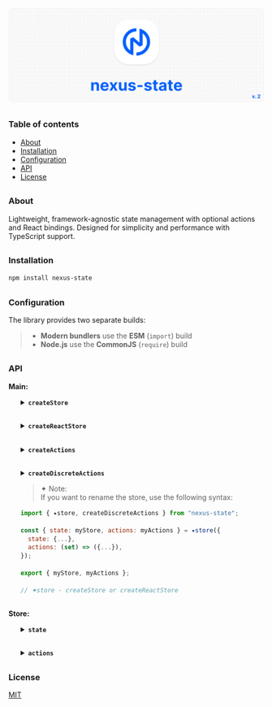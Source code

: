 ![nexus-state logo](https://github.com/voodoofugu/nexus-state/raw/main/src/assets/01-banner-logo.png)

<h2></h2>

### Table of contents

- [About](#about)
- [Installation](#installation)
- [Configuration](#configuration)
- [API](#api)
- [License](#license)

<h2></h2>

### About

Lightweight, framework-agnostic state management with optional actions and React bindings.
Designed for simplicity and performance with TypeScript support.

<h2></h2>

### Installation

```bash
npm install nexus-state
```

<h2></h2>

### Configuration

The library provides two separate builds:

> - **Modern bundlers** use the **ESM** (`import`) build
> - **Node.js** use the **CommonJS** (`require`) build

<h2></h2>

### API

**Main:**

<ul><div>
<details><summary><b><code>createStore</code></b></summary><br><ul><div>
<b>Description:</b> <em><br>
Creates a new framework-agnostic store instance.<br>
</em><br>
<b>Example:</b>

```js
import { createStore } from "nexus-state";

const { state, actions } = createStore({
  state: {
    count: 0,
    userCount: 0,
  },

  actions: (set) => ({
    increment() {
      set((prev) => ({ count: prev.count + 1 }));
      this.consoleCalling("Increment called"); // calling another action
    },
    consoleCalling(text) {
      console.log(text);
    },
  }),
});

export { state, actions };
```

<details><summary><b><code>TypeScript Snippet:</code></b></summary>

```ts
type MyStateT = {
  count: number;
  userCount: number;
};

type MyActionsT = {
  increment: () => void;
  consoleCalling: (text: string) => void;
};

const { state, actions } = createStore<MyStateT, MyActionsT>({...});
```

</details>

</div></ul></details>

<h2></h2>

<details><summary><b><code>createReactStore</code></b></summary><br><ul><div>
<b>Description:</b> <em><br>
Extends <code>createStore</code> with React-specific hooks.<br>
</em><br>
<b>Example:</b>

```js
import { createReactStore } from "nexus-state";

const { state, actions } = createReactStore({
  state: {
    count: 0,
    userCount: 0,
  },

  actions: (set) => ({
    increment() {
      set((prev) => ({ count: prev.count + 1 }));
      this.consoleCalling("Increment called"); // calling another action
    },
    consoleCalling(text) {
      console.log(text);
    },
  }),
});

export { state, actions };
```

<details><summary><b><code>TypeScript Snippet:</code></b></summary>

```ts
type MyStateT = {
  count: number;
  userCount: number;
};

type MyActionsT = {
  increment: () => void;
  consoleCalling: (text: string) => void;
};

const { state, actions } = createReactStore<MyStateT, MyActionsT>({...});
```

</details>

</div></ul></details>

<h2></h2>

<details><summary><b><code>createActions</code></b></summary><br><ul><div>
<b>Description:</b> <em><br>
Creates a monolithic action factory and useful for code splitting.<br>
</em><br>
<b>Example:</b>

```js
import { ✦store, createActions } from "nexus-state";

const customActions = createActions((set) => ({
  increment() {
    set((prev) => ({ count: prev.count + 1 }));
    this.consoleCalling("Increment called");
  },
  consoleCalling(text) {
    console.log(text);
  },
}));

const { state, actions } = ✦store({
  state: {...},
  actions: customActions, // provide all actions
});

export { state, actions };

// ✦store - createStore or createReactStore
```

<details><summary><b><code>TypeScript Snippet:</code></b></summary>

```ts
type MyStateT = {
  count: number;
  userCount: number;
};

type MyActionsT = {
  increment: () => void;
  consoleCalling: (text: string) => void;
};

const customActions = createActions<MyStateT, MyActionsT>((set) => ({...}));
```

</details>

</div></ul></details>

<h2></h2>

<details><summary><b><code>createDiscreteActions</code></b></summary><br><ul><div>
<b>Description:</b> <em><br>
Creates a discrete action factory and useful for code splitting.<br>
</em><br>
<b>Example:</b>

```js
import { ✦store, createDiscreteActions } from "nexus-state";

const incrementAction = createDiscreteActions(
  (set) => ({
    increment() {
      set((prev) => ({ value2: prev.value2 + 1 }));
      this.consoleCalling("Increment called");
    },
  })
);

const consoleCallAction = createDiscreteActions(() => ({
  consoleCalling(text) {
    console.log(text);
  },
}));

const { state, actions } = ✦store({
  state: {...},
  actions: [incrementAction, consoleCallAction], // array of discrete actions
});

export { state, actions };

// ✦store - createStore or createReactStore
```

<details><summary><b><code>TypeScript Snippet:</code></b></summary>

```ts
type MyStateT = {
  count: number;
  userCount: number;
};

type MyActionsT = {
  increment: () => void;
  consoleCalling: (text: string) => void;
};

const incrementAction = createDiscreteActions<MyStateT, MyActionsT>((set) => ({
  increment() {
    // Use `?.` when referencing optional actions type (MyActionsT)
    this.consoleCalling?.("Increment called");
  },
}));

const consoleCallAction = createDiscreteActions<MyStateT, MyActionsT>(() => ({...}));
```

</details>

</div></ul></details>

> ✦ Note:<br>
> If you want to rename the store, use the following syntax:<br>

```js
import { ✦store, createDiscreteActions } from "nexus-state";

const { state: myStore, actions: myActions } = ✦store({
  state: {...},
  actions: (set) => ({...}),
});

export { myStore, myActions };

// ✦store - createStore or createReactStore
```

</div></ul>

<h2></h2>

**Store:**

<ul><div>

<details><summary><b><code>state</code></b></summary><br><ul><div>

<b>Description:</b> <em><br>
Required state object.<br>
</em><br>
<b>Usage Example:</b>

<h6><mark>core</mark></h6>

<details><summary><b><code>getNexus()</code></b></summary><br><ul><div>
<b>Description:</b> <em><br>
Returns the entire state or a specific state value.<br>
</em><br>
<b>Example:</b>

```tsx
import { state } from "your-nexus-config";

const allStates = state.getNexus(); // entire state
const count = state.getNexus("count"); // specific state value
```

</div></ul></details>

<h2></h2>

<details><summary><b><code>setNexus()</code></b></summary><br><ul><div>
<b>Description:</b> <em><br>
Updates the state object. You can pass a partial object or a function with access to the previous state.<br>
</em><br>
<b>Example:</b>

```tsx
import { state } from "your-nexus-config";

// Direct update:
state.setNexus({ count: 5 });

// Functional update:
state.setNexus((prev) => ({
  count: prev.count + 1,
}));

// Update multiple keys:
state.setNexus({ count: 5, userCount: 10 });
```

</div></ul></details>

<h2></h2>

<details><summary><b><code>nexusReset()</code></b></summary><br><ul><div>
<b>Description:</b> <em><br>
Resets state to its initial values.<br>
</em><br>
<b>Example:</b>

```tsx
import { state } from "your-nexus-config";

state.nexusReset();
```

</div></ul></details>

<h2></h2>

<details><summary><b><code>nexusSubscribe()</code></b></summary><br><ul><div>
<b>Description:</b> <em><br>
Subscribes to changes of specific keys or entire state and returns an unsubscribe function.<br>
</em><br>
<b>Example:</b>

```tsx
import { state } from "your-nexus-config";

const unsubscribe = state.nexusSubscribe(
  (state) => console.log("count changed:", state.count),
  ["count"]
);

// Unsubscribe
unsubscribe();
```

> ✦ Note:<br>
> If you pass an empty array, it will subscribe to the entire state.<br>

```tsx
const unsubscribe = state.nexusSubscribe(
  (state) => console.log("count changed:", state.count),
  [] // subscribe to the entire state
);
```

</div></ul></details>

<h2></h2>

<details><summary><b><code>nexusGate()</code></b></summary><br><ul><div>
<b>Description:</b> <em><br>
Adds a middleware to intercept state changes before updates.<br>
Useful for logging, debugging, or integrating with developer tools.<br>
</em><br>
<b>Example:</b><br>

```jsx
import { state } from "your-nexus-config";

// Example: logging state changes
state.nexusGate((prev, next) => {
  console.log("State changing from", prev, "to", next);
});

// Example: modifying next state before applying
state.nexusGate((prev, next) => {
  return { ...next, forced: true };
});
```

<details><summary><b>Redux DevTools Integration</b></summary><br><ul><div>
<b>Description:</b> <em><br>
You can connect your Nexus store to Redux DevTools for time-travel debugging and state inspection.<br>
</em><br>
<b>Example:</b><br>

```tsx
import { state } from "your-nexus-config";

// Setup Redux DevTools connection
const devtools = window.__REDUX_DEVTOOLS_EXTENSION__?.connect({
  name: "MyStore",
});

devtools?.init(state.getNexus());

// Register middleware to send state updates to DevTools
state.nexusGate((_, next) => {
  devtools?.send?.({ type: "UPDATE" }, next);
});
```

<details><summary><b><code>TypeScript Snippet:</code></b></summary>

```tsx
interface ReduxDevToolsConnection {
  send: (action: unknown, state: unknown) => void;
  init: (state: unknown) => void;
}

interface ReduxDevToolsExtension {
  connect(options: { name: string }): ReduxDevToolsConnection;
}

declare global {
  interface Window {
    __REDUX_DEVTOOLS_EXTENSION__?: ReduxDevToolsExtension;
  }
}
```

</details>

</div></ul></details>

</div></ul></details>

<h2></h2>

<h6><mark>react</mark></h6>

<details><summary><b><code>useNexus()</code></b></summary><br><ul><div>
<b>Description:</b> <em><br>
`React` hook to subscribe to entire state or a state value. Automatically triggers re-renders when subscribed state changes.<br>
<br>
<ul>
  <li><b>Without arguments:</b> returns the entire state object.</li>
  <li><b>With key argument:</b> subscribes to a specific state value.</li>
</ul>
</em><br>
<b>Example:</b>

```tsx
import { state } from "your-nexus-config";

const fullState = state.useNexus(); // entire state
const count = state.useNexus("count"); // specific state value
```

> ✦ Note:<br>
> The main difference between **useNexus** and **getNexus** is that changing a state value accessed through **useNexus** automatically triggers a rerender.

</div></ul></details>

<h2></h2>

<details><summary><b><code>useNexusSelector()</code></b></summary><br><ul><div>
<b>Description:</b> <em><br>
A React hook for creating derived values from the state.<br>
<br>
Arguments:
<ul>
  <li><code>observer</code>: function that returns any derived value from the state.</li>
  <li><code>dependencies</code>: array of keys to subscribe to or empty array for entire state..</li>
</ul>
<br>
</em><br>
<b>Example:</b>

```tsx
import { state } from "your-nexus-config";

const total = state.useNexusSelector(
  (state) => state.count + state.userCount, // observer function
  ["count", "userCount"] // dependencies
);

// If you pass an empty array in the dependencies, it will subscribe to the entire state:
const total = state.useNexusSelector(
  (state) => state.count + state.userCount,
  [] // subscribe to the entire state
);
```

> ✦ Note:<br>
> If the component using **useNexusSelector** re-renders frequently, it’s best to wrap the selector function in a **useCallback**:

```tsx
import { useCallback } from "react";
import { state } from "your-nexus-config";

const total = state.useNexusSelector(
  // avoid unnecessary subscriptions
  useCallback((state) => state.count + state.userCount, []),
  ["count", "userCount"]
);
```

</div></ul></details>

<h2></h2>

<details><summary><b><code>useUpdate()</code></b></summary><br><ul><div>
<b>Description:</b> <em><br>
React hook for forcing a component re-render.<br>
Useful for updating refs or non-reactive values.<br>
</em><br>
<b>Example:</b>

```tsx
import { state } from "your-nexus-config";

const updater = state.useUpdate();
updater(); // force re-render
```

</div></ul></details>

</div></ul>
</details>

<h2></h2>

<details><summary><b><code>actions</code></b></summary><br><ul><div>

<b>Description:</b> <em><br>
Optional actions object defined during store creation, simplifying state updates.<br>
</em><br>
<b>Usage Example:</b>

```tsx
import { actions } from "your-nexus-config";

actions.increment();
actions.consoleCalling("Some text");
```

> ✦ Note:<br>
> Arrow functions can be used for actions, but they don’t support calling other actions via **this**:

```js
// regular function
increment() {
  this.consoleCalling("Increment called"); // working
}

// arrow function
increment: () => {
  this.consoleCalling("Increment called"); // not working
}
```

</div></ul>
</details>

</div></ul>

<h2></h2>

### License

[MIT](./publish/LICENSE)
